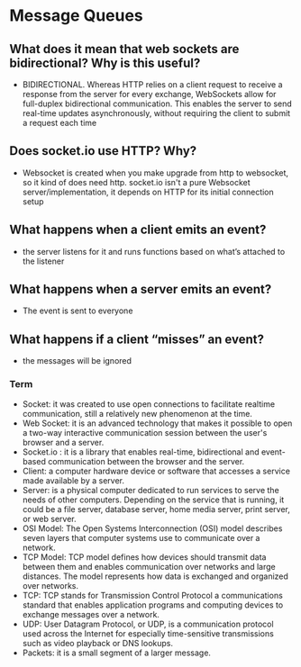 # Message Queues

## What does it mean that web sockets are bidirectional? Why is this useful?
* BIDIRECTIONAL. Whereas HTTP relies on a client request to receive a response from the server for every exchange, WebSockets allow for full-duplex bidirectional communication. This enables the server to send real-time updates asynchronously, without requiring the client to submit a request each time

## Does socket.io use HTTP? Why?
* Websocket is created when you make upgrade from http to websocket, so it kind of does need http. socket.io isn't a pure Websocket server/implementation, it depends on HTTP for its initial connection setup

## What happens when a client emits an event?
* the server listens for it and runs functions based on what’s attached to the listener

## What happens when a server emits an event?
* The event is sent to everyone

## What happens if a client “misses” an event?
* the messages will be ignored

### Term

* Socket: it was created to use open connections to facilitate realtime communication, still a relatively new phenomenon at the time.
* Web Socket: it is an advanced technology that makes it possible to open a two-way interactive communication session between the user's browser and a server.
* Socket.io : it is a library that enables real-time, bidirectional and event-based communication between the browser and the server.
* Client: a computer hardware device or software that accesses a service made available by a server.
* Server: is a physical computer dedicated to run services to serve the needs of other computers. Depending on the service that is running, it could be a file server, database server, home media server, print server, or web server.
* OSI Model: The Open Systems Interconnection (OSI) model describes seven layers that computer systems use to communicate over a network.
* TCP Model: TCP model defines how devices should transmit data between them and enables communication over networks and large distances. The model represents how data is exchanged and organized over networks.
* TCP: TCP stands for Transmission Control Protocol a communications standard that enables application programs and computing devices to exchange messages over a network.
* UDP: User Datagram Protocol, or UDP, is a communication protocol used across the Internet for especially time-sensitive transmissions such as video playback or DNS lookups.
* Packets: it is a small segment of a larger message.

